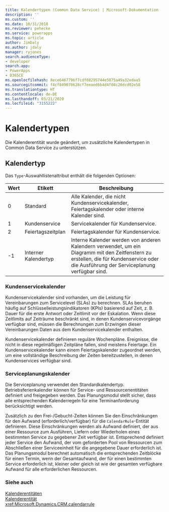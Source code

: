```yaml
---
title: Kalendertypen (Common Data Service) | Microsoft-Dokumentation
description: ''
ms.custom: ''
ms.date: 10/31/2018
ms.reviewer: pehecke
ms.service: powerapps
ms.topic: article
author: JimDaly
ms.author: jdaly
manager: ryjones
search.audienceType:
- developer
search.app:
- PowerApps
- D365CE
ms.openlocfilehash: 8ece6467796f7cdf68295744e5875a49a32edaa5
ms.sourcegitcommit: f4cf849070628cf7eeaed6b4d4f08c20dcd02e58
ms.translationtype: HT
ms.contentlocale: de-DE
ms.lasthandoff: 03/21/2020
ms.locfileid: "3155222"
---
```

# <a name="types-of-calendars"></a>Kalendertypen

Die Kalenderentität wurde geändert, um zusätzliche Kalendertypen in Common Data Service zu unterstützen.  
  
## <a name="calendar-type"></a>Kalendertyp  
 Das `Type`-Auswahllistenattribut enthält die folgenden Optionen:  
  
|Wert|Etikett|Beschreibung|  
|-----------|-----------|-----------------|  
|0|Standard|Alle Kalender, die nicht Kundenservicekalender, Feiertagskalender oder interne Kalender sind.|  
|1|Kundenservice|Servicekalender für Kundenservice.|  
|2|Feiertagszeitplan|Feiertagskalender für Kundenservice.|  
|-1|Interner Kalendertyp|Interne Kalender werden von anderen Kalendern verwendet, um ein Diagramm mit den Zeitfenstern zu erstellen, die für Kundenservice oder die Ausführung der Serviceplanung verfügbar sind.|  
  
### <a name="customer-service-calendars"></a>Kundenservicekalender  
 Kundenservicekalender sind vorhanden, um die Leistung für Vereinbarungen zum Servicelevel (SLAs) zu berechnen. SLAs beruhen häufig auf Schlüsselleistungsindikatoren (KPIs) basierend auf Zeit, z. B. Dauer für die erste Antwort oder Zeitlimit vor der Eskalation. Wenn diese Zeitlimits auf Zeiträume beschränkt sind, in denen Kundenservicevorgänge verfügbar sind, müssen die Berechnungen zum Erzwingen dieser Vereinbarungen Daten aus dem Kundenservicekalender enthalten.  
  
 Kundenservicekalender definieren reguläre Wochenpläne. Ereignisse, die nicht in diese regelmäßigen Zeitpläne fallen, sind meistens Feiertage. Ein Kundenservicekalender kann einem Feiertagskalender zugeordnet werden, um eine vollständige Beschreibung der Zeiten bereitzustellen, in denen Kundenservices verfügbar sind.  
  
### <a name="service-scheduling-calendars"></a>Serviceplanungskalender  
 Die Serviceplanung verwendet den Standardkalendertyp. Betriebsferienkalender können für Service- und Ressourcenentitäten definiert und freigegeben werden. Das Planungsmodul stellt sicher, dass alle entsprechenden Kalenderregeln für eine Terminanforderung berücksichtigt werden.  
  
 Zusätzlich zu den Frei-/Gebucht-Zeiten können Sie den Einschränkungen für den Aufwand (erforderlich/verfügbar) für die `CalendarRule`-Entität definieren. Diese Einschränkungen werden als Aufwand definiert, der aus einer Ressource zum Ausführen, Liefern oder Wiederholen eines bestimmten Service zu gegebener Zeit verfügbar ist. Entsprechend definiert jeder Service den Aufwand, der vom geforderten Pool von Ressourcen zum Abschließen einer Serviceeinheit für die angegebene Dauer erforderlich ist. Das Planungsmodul berechnet automatisch die entsprechenden Zeitblöcke für einen Termin, wenn der Gesamtaufwand, der für einen bestimmten Service erforderlich ist, kleiner oder gleich ist wie der gesamten verfügbare Aufwand für alle erforderlichen Ressourcen.  
  
### <a name="see-also"></a>Siehe auch  
 [Kalenderentitäten](calendar-entities.md)   
 [Kalenderentität](reference/entities/calendar.md)   
 <xref:Microsoft.Dynamics.CRM.calendarrule>